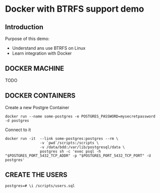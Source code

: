# Docker with BTRFS  support demo

## Introduction

Purpose of this demo:

* Understand ans use BTRFS on Linux
* Learn integration with Docker

## DOCKER MACHINE 

TODO

## DOCKER CONTAINERS

Create a new Postgre Container
```
docker run --name some-postgres -e POSTGRES_PASSWORD=mysecretpassword -d postgres
```

Connect to it
```
docker run -it  --link some-postgres:postgres --rm \
                -v `pwd`/scripts:/scripts \
                -v /data/bdd:/var/lib/postgresql/data \
                postgres sh -c 'exec psql -h "$POSTGRES_PORT_5432_TCP_ADDR" -p "$POSTGRES_PORT_5432_TCP_PORT" -U postgres'
```

## CREATE THE USERS

`postgres=# \i /scripts/users.sql`


